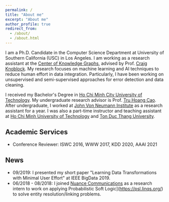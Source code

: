 ```yaml
---
permalink: /
title: "About me"
excerpt: "About me"
author_profile: true
redirect_from: 
  - /about/
  - /about.html
---
```


I am a Ph.D. Candidate in the Computer Science Department at University of Southern California (USC) in Los Angeles. I am working as a research assistant at the [Center of Knowledge Graphs](http://usc-isi-i2.github.io/home/), advised by Prof. [Craig Knoblock](http://usc-isi-i2.github.io/knoblock/). My research focuses on machine learning and AI techniques to reduce human effort in data integration. Particularly, I have been working on unsupervised and semi-supervised approaches for error detection and data cleaning.

I received my Bachelor's Degree in [Ho Chi Minh City University of Technology](http://cse.hcmut.edu.vn/). My undergraduate research advisor is Prof. [Tru Hoang Cao](https://scholar.google.com/citations?hl=en&user=L6B67EAAAAAJ&view_op=list_works&sortby=pubdate). After undergraduate, I worked at [John Von Neumann Institute](http://www.jvn.edu.vn/) as a research assistant for a year. I was also a part-time instructor and teaching assistant at [Ho Chi Minh University of Technology](https://www.hcmut.edu.vn/en) and [Ton Duc Thang University](https://www.tdtu.edu.vn/en/home). 


Academic Services
-----------------
- Conference Reviewer: ISWC 2016, WWW 2017, KDD 2020, AAAI 2021

News
----
- 09/2019: I presented my short paper "Learning Data Transformations with Minimal User Effort" at IEEE BigData 2019.
- 06/2018 - 08/2018: I joined [Nuance Communications](https://www.nuance.com/index.html) as a research intern to work on applying Probabilistic Soft Logic](https://psl.linqs.org/) to solve entity resolution/linking problems. 


